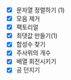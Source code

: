 - [X] 문자열 정렬하기 (1)
- [X] 모음 제거
- [X] 팩토리얼
- [X] 최댓값 만들기(1)
- [X] 합성수 찾기
- [X] 주사위의 개수
- [X] 배열 회전시키기
- [X] 공 던지기
